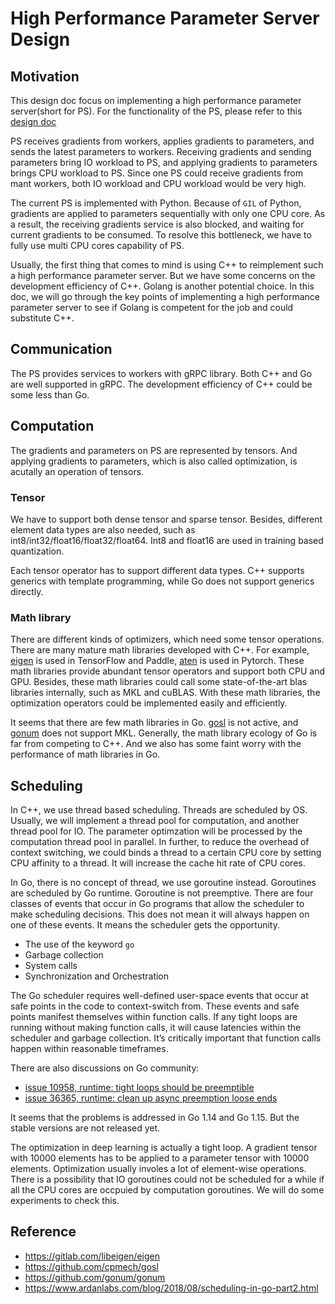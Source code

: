 # High Performance Parameter Server Design

## Motivation

This design doc focus on implementing a high performance parameter server(short for PS). For the functionality of the PS, please refer to this [design doc](https://github.com/sql-machine-learning/elasticdl/blob/develop/docs/designs/parameter_server.md)

PS receives gradients from workers, applies gradients to parameters, and sends the latest parameters to workers. Receiving gradients and sending parameters bring IO workload to PS, and applying gradients to parameters brings CPU workload to PS. Since one PS could receive gradients from mant workers, both IO workload and CPU workload would be very high.

The current PS is implemented with Python. Because of `GIL` of Python, gradients are applied to parameters sequentially with only one CPU core. As a result, the receiving gradients service is also blocked, and waiting for current gradients to be consumed. To resolve this bottleneck, we have to fully use multi CPU cores capability of PS.

Usually, the first thing that comes to mind is using C++ to reimplement such a high performance parameter server. But we have some concerns on the development efficiency of C++. Golang is another potential choice. In this doc, we will go through the key points of implementing a high performance parameter server to see if Golang is competent for the job and could substitute C++.

## Communication

The PS provides services to workers with gRPC library. Both C++ and Go are well supported in gRPC. The development efficiency of C++ could be some less than Go.

## Computation

The gradients and parameters on PS are represented by tensors. And applying gradients to parameters, which is also called optimization, is acutally an operation of tensors.

### Tensor

We have to support both dense tensor and sparse tensor. Besides, different element data types are also needed, such as int8/int32/float16/float32/float64. Int8 and float16 are used in training based quantization.

Each tensor operator has to support different data types. C++ supports generics with template programming, while Go does not support generics directly.

### Math library

There are different kinds of optimizers, which need some tensor operations. There are many mature math libraries developed with C++. For example, [eigen](https://gitlab.com/libeigen/eigen) is used in TensorFlow and Paddle, [aten](https://github.com/pytorch/pytorch/tree/master/aten) is used in Pytorch. These math libraries provide abundant tensor operators and support both CPU and GPU. Besides, these math libraries could call some state-of-the-art blas libraries internally, such as MKL and cuBLAS. With these math libraries, the optimization operators could be implemented easily and efficiently.

It seems that there are few math libraries in Go. [gosl](https://github.com/cpmech/gosl) is not active, and [gonum](https://github.com/gonum/gonum) does not support MKL. Generally, the math library ecology of Go is far from competing to C++. And we also has some faint worry with the performance of math libraries in Go.


## Scheduling

In C++, we use thread based scheduling. Threads are scheduled by OS. Usually, we will implement a thread pool for computation, and another thread pool for IO. The parameter optimzation will be processed by the computation thread pool in parallel. In further, to reduce the overhead of context switching, we could binds a thread to a certain CPU core by setting CPU affinity to a thread. It will increase the cache hit rate of CPU cores.

In Go, there is no concept of thread, we use goroutine instead. Goroutines are scheduled by Go runtime. Goroutine is not preemptive. There are four classes of events that occur in Go programs that allow the scheduler to make scheduling decisions. This does not mean it will always happen on one of these events. It means the scheduler gets the opportunity.

- The use of the keyword `go`
- Garbage collection
- System calls
- Synchronization and Orchestration

The Go scheduler requires well-defined user-space events that occur at safe points in the code to context-switch from.  These events and safe points manifest themselves within function calls. If any tight loops are running without making function calls, it will cause latencies within the scheduler and garbage collection. It’s critically important that function calls happen within reasonable timeframes.

There are also discussions on Go community:

- [issue 10958, runtime: tight loops should be preemptible](https://github.com/golang/go/issues/10958)
- [issue 36365, runtime: clean up async preemption loose ends](https://github.com/golang/go/issues/36365)

It seems that the problems is addressed in Go 1.14 and Go 1.15. But the stable versions are not released yet.

The optimization in deep learning is actually a tight loop. A gradient tensor with 10000 elements has to be applied to a parameter tensor with 10000 elements. Optimization usually involes a lot of element-wise operations. There is a possibility that IO goroutines could not be scheduled for a while if all the CPU cores are occpuied by computation goroutines. We will do some experiments to check this.

## Reference

- https://gitlab.com/libeigen/eigen
- https://github.com/cpmech/gosl
- https://github.com/gonum/gonum
- https://www.ardanlabs.com/blog/2018/08/scheduling-in-go-part2.html